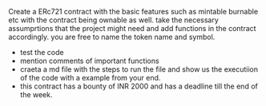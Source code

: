 Create a ERc721 contract with the basic features such as mintable burnable etc with the contract being ownable as well. take the necessary assumprtions that the project might need and add functions in the contract accordingly.
you are free to name the token name and symbol. 
- test the code
- mention comments of important functions 
- craeta a md file with the steps to run the file and show us the executiion of the code with a example from your end.
- this contract has a bounty of INR 2000 and has a deadline till the end of the week. 
